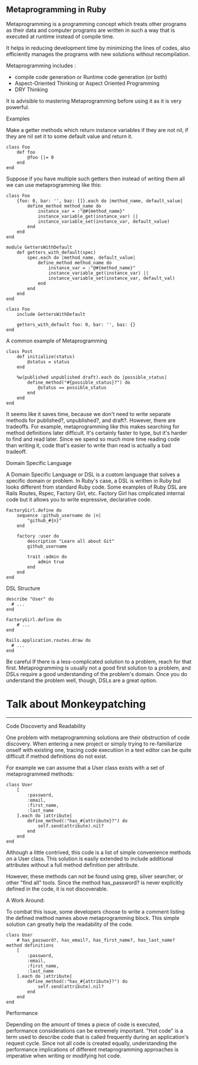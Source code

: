 ## Metaprogramming in Ruby

Metaprogramming is a programming concept which treats other programs as their data and computer programs are written in such a way that is executed at runtime instead of compile time.

It helps in reducing development time by minimizing the lines of codes, also efficiently manages the programs with new solutions without recompilation.

Metaprogramming includes :
- compile code generation or Runtime code generation (or both)
- Aspect-Oriented Thinking or Aspect Oriented Programming
- DRY Thinking

It is advisible to mastering Metaprogramming before using it as it is very powerful.

Examples

Make a getter methods which return instance variables if they are not nil, if they are nil set it to some default value and return it.

```
class Foo
    def foo
        @foo ||= 0
    end
end
```
Suppose if you have multiple such getters then instead of writing them all we can use metaprogramming like this:

```
class Foo
    {foo: 0, bar: '', baz: []}.each do |method_name, default_value|
        define_method method_name do
            instance_var = :"@#{method_name}"
            instance_variable_get(instance_var) ||
            instance_variable_set(instance_var, default_value)
        end
    end
end
```

```
module GettersWithDefault
    def getters_with_default(spec)
        spec.each do |method_name, default_value|
            define_method method_name do
                instance_var = :"@#{method_name}"
                instance_variable_get(instance_var) ||
                instance_variable_set(instance_var, default_val)
            end
        end
    end
end

class Foo
    include GettersWithDefault

    getters_with_default foo: 0, bar: '', baz: {}
end
```

A common example of Metaprogramming

```
class Post
    def initialize(status)
        @status = status
    end

    %w(published unpublished draft).each do |possible_status|
        define_method("#{possible_status}?") do
            @status == possible_status
        end
    end
end
```

It seems like it saves time, because we don't need to write separate methods for published?, unpublished?, and draft?. However, there are tradeoffs. For example, metaprogramming like this makes searching for method definitions later difficult. It's certainly faster to type, but it's harder to find and read later. Since we spend so much more time reading code than writing it, code that's easier to write than read is actually a bad tradeoff.

Domain Specific Language

A Domain Specific Language or DSL is a custom language that solves a specific domain or problem. In Ruby's case, a DSL is written in Ruby but looks different from standard Ruby code. Some examples of Ruby DSL are Rails Routes, Rspec, Factory Girl, etc. Factory Girl has cmplicated internal code but it allows you to write expressive, declarative code.

```
FactoryGirl.define do
    sequence :github_username do |n|
        "github_#{n}"
    end

    factory :user do
        description "Learn all about Git"
        github_username

        trait :admin do
            admin true
        end
    end
end
```

DSL Structure

```
describe "User" do
  # ...
end

FactoryGirl.define do
    # ...
end

Rails.application.routes.draw do
  # ...
end
```
Be careful
If there is a less-complicated solution to a problem, reach for that first. Metaprogramming is usually not a good first solution to a problem, and DSLs require a good understanding of the problem's domain. Once you do understand the problem well, though, DSLs are a great option.

# Talk about Monkeypatching

-------------------
Code Discoverty and Readability

One problem with metaprogramming solutions are their obstruction of code discovery. When entering a new project or simply trying to re-familiarize onself with existing one, tracing code executiion in a text editor can be quite difficult if method definitions do not exist.

For example we can assume that a User class exists with a set of metaprogrammed methods:

```
class User
    [
        :password,
        :email,
        :first_name,
        :last_name
    ].each do |attribute|
        define_method(:"has_#{attribute}?") do
            self.send(attribute).nil?
        end
    end
end
```

Although a little contrived, this code is a list of simple convenience methods on a User class. This solution is easily extended to include additional attributes without a full method definition per attribute.

However, these methods can not be found using grep, silver searcher, or other "find all" tools. Since the method has_password? is never explicitly defined in the code, it is not discoverable.

A Work Around:

To combat this issue, some developers choose to write a comment listing the defined method names above metaprogramming block. This simple solution can greatly help the readability of the code.

```
class User
    # has_password?, has_email?, has_first_name?, has_last_name? method definitions
    [
        :password,
        :email,
        :first_name,
        :last_name
    ].each do |attribute|
        define_method(:"has_#{attribute}?") do
            self.send(attribute).nil?
        end
    end
end
```

Performance

Depending on the amount of times a piece of code is executed, performance considerations can be extremely important. "Hot code" is a term used to describe code that is called frequently during an application's request cycle. Since not all code is created equally, understanding the performance implications of different metaprogramming approaches is imperative when writing or modifying hot code.
